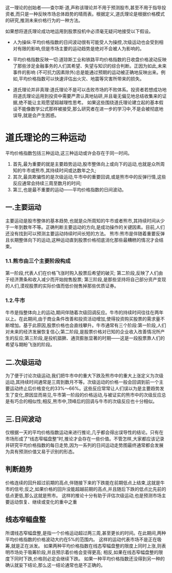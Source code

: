 这一理论的创始者——查尔斯·道,声称该理论并不用于预测股市,甚至不用于指导投资者,而只是一种反映市场总体趋势的晴雨表。根据定义,道氏理论是根据价格模式的研究,推测未来价格行为的一种方法。

如果想将道氏理论成功地运用到股票投机中必须毫无疑问地接受以下假设。
- 人为操纵:平均价格指数的日间波动很有可能受人为操控,次级运动也会受到相对有限的影响,但是市场主要的运动趋势是绝对不会被人为影响的。
- 平均价格指数反映一切:道琼斯工业和铁路平均价格指数的日收盘价格波动反映了那些涉足金融事务的人们其希望、失望与知识的综合判断。正因为如此,未来事件的影响 (不可抗力因素除外)总是能通过预期的运动被正确地反映出来。例如,平均价格指数可以快速评估出火灾、地震等灾害所带来的损失。

- 道氏理论并非真理:道氏理论不是可以击败市场的不败体系。投资者若想成功地将道氏理论运用到投资中需要严肃认真地钻研,并且毫无偏见地总结收集来的证据,绝不能让主观愿望超越理性思考。
如果这些围绕道氏理论建立起的基本假设不能像数学公式那样被接受,那么研究者在进一步的学习中,不是会被彻底地误导,就是会产生困惑。

# 道氏理论的三种运动
平均价格指数包括三种运动,这三种运动或许会存在于同一时间。
1. 首先,最为重要的就是主要趋势运动,股市整体向上或向下的运动,也就是众所周知的牛市或熊市,其持续时间或达数年之久;
2. 其次,最具欺骗性的是次级运动,牛市中的重要回调,或是熊市中的反弹行情,这些反应通常会持续三周至数月的时间;
3. 第三,也是最不重要的运动——平均价格指数的日间波动。

## 一.主要运动
主要运动是股市整体的基本趋势,也就是众所周知的牛市或者熊市,其持续时间从少于一年到数年不等。正确判断主要运动的方向,是成功操作的关键因素。目前,人们还没有找到可以预测主要运动持续时间长短的方法。
熊市:熊市是伴随着重要反弹且长期整体向下的运动,这种运动直到股票价格彻底消化那些最糟糕的情况才会结束。
### 1.1.熊市由三个主要阶段构成
第一阶段,代表人们在价格飞涨时购入股票后希望的破灭;
第二阶段,反映了人们由于经济萧条和收入减少而开始抛售股票;
第三阶段,是那些坚持将自己部分资产变现的人们,漠视股票的实际价值而低价抛售掉那些优质证券。

### 1.2.牛市
牛市是指整体向上的运动,期间伴随着次级回调反应。牛市的持续时间往往在两年以上。在此期间,由于商业条件改善和投资活动增加,使得投资购买股票的需求量不断增加。基于此原因,股票价格也会直线攀升。牛市通常有三个阶段:第一阶段,人们对未来的经济发展恢复信心;第二阶段,是股票价格对已知的企业收入改善情况所产生的反应;第三阶段,是投机猖獗、通货膨胀显著的时期——这是一段股票靠人们的希望与期盼飞涨的阶段。

## 二.次级运动
为了便于讨论次级运动,我们把牛市中的重大下跌及熊市中的重大上涨定义为次级运动,其持续时间通常是三周到数月不等。次级运动的价格一般会回调到前一个主要运动终止后价格变化的33%～66%。这些反应常常让人们误以为是主要趋势发生了变化,原因显而易见,牛市第一阶段的价格运动,与被证实的熊市中的次级反应总是有巧合的相似性;相反,熊市中,顶峰后的回调与牛市的次级反应也十分相似。

## 三.日间波动
仅根据一天的平均价格指数运动来进行推论,几乎都会得出误导性的结论。只有在市场形成了“线态窄幅盘整”时,推论才会存在一些价值。不管怎样,大家都应该记录并研究平均价格指数的每日走势,因为一系列的日间运动走势图最终通常都会发展为具有预测价值又易于识别的形态。

## 判断趋势
价格连续的回升超过前期的高点,伴随接下来的下跌能在前期低点上结束,这就是牛市的信号;反之,如果价格的回升没能超越前期的高点,并且随后下跌的低点比先前的低点更低,那么这就是熊市。
这样的推论十分有助于评估次级运动,也是预测市场主要运动恢复、继续或变化的重中之重

## 线态窄幅盘整
所谓线态窄幅盘整,是指一个价格运动超过两三周,甚至更长的时间。在此期间,两种平均价格指数的价格波动大约在5%的范围内。
这样的运动代表市场不是正在吸筹,就是正在派发。
如果两种平均价格指数在线态窄幅盘整的限度上同时上涨,则表明市场处于吸筹阶段,并且预示着价格会变得更高;
相反,如果在线态窄幅盘整的限度下同时下跌,价格则必定会继续下跌。
如果一种平均价格指数还没得到另一种的确认就妄下结论,那么这一结论通常也是不正确的。


